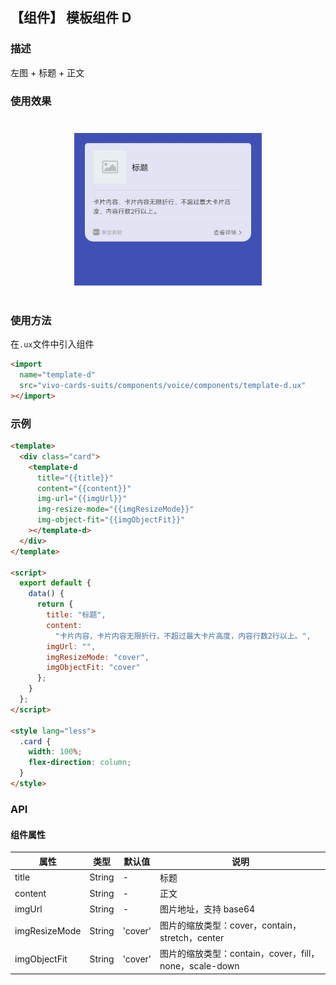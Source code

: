 ## 【组件】 模板组件 D

### 描述

左图 + 标题 + 正文

### 使用效果

<div style="text-align: center;margin: 40px;">
  <img src="../../assets/voice-template-d.jpg" style="width:300px" alt="voice-template-d"/>
</div>

### 使用方法

在`.ux`文件中引入组件

```html
<import
  name="template-d"
  src="vivo-cards-suits/components/voice/components/template-d.ux"
></import>
```

### 示例

```html
<template>
  <div class="card">
    <template-d
      title="{{title}}"
      content="{{content}}"
      img-url="{{imgUrl}}"
      img-resize-mode="{{imgResizeMode}}"
      img-object-fit="{{imgObjectFit}}"
    ></template-d>
  </div>
</template>

<script>
  export default {
    data() {
      return {
        title: "标题",
        content:
          "卡片内容，卡片内容无限折行，不超过最大卡片高度，内容行数2行以上。",
        imgUrl: "",
        imgResizeMode: "cover",
        imgObjectFit: "cover"
      };
    }
  };
</script>

<style lang="less">
  .card {
    width: 100%;
    flex-direction: column;
  }
</style>
```

### API

#### 组件属性

| 属性          | 类型   | 默认值  | 说明                                                   |
| ------------- | ------ | ------- | ------------------------------------------------------ |
| title         | String | -       | 标题                                                   |
| content       | String | -       | 正文                                                   |
| imgUrl        | String | -       | 图片地址，支持 base64                                  |
| imgResizeMode | String | 'cover' | 图片的缩放类型：cover，contain，stretch，center        |
| imgObjectFit  | String | 'cover' | 图片的缩放类型：contain，cover，fill，none，scale-down |
